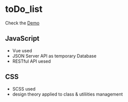 # toDo_list

Check the [Demo](https://vivian1223.github.io/toDo_list/)

JavaScript
---
* Vue used 
* JSON Server API as temporary Database
* RESTful API uesed

CSS
---
* SCSS used
* design theory applied to class & utiliities management
